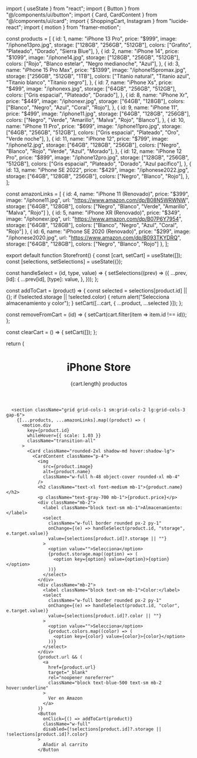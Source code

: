 import { useState } from "react";
import { Button } from "@/components/ui/button";
import { Card, CardContent } from "@/components/ui/card";
import { ShoppingCart, Instagram } from "lucide-react";
import { motion } from "framer-motion";

const products = [
  {
    id: 1,
    name: "iPhone 13 Pro",
    price: "$999",
    image: "/iphone13pro.jpg",
    storage: ["128GB", "256GB", "512GB"],
    colors: ["Grafito", "Plateado", "Dorado", "Sierra Blue"],
  },
  {
    id: 2,
    name: "iPhone 14",
    price: "$1099",
    image: "/iphone14.jpg",
    storage: ["128GB", "256GB", "512GB"],
    colors: ["Rojo", "Blanco estelar", "Negro medianoche", "Azul"],
  },
  {
    id: 3,
    name: "iPhone 15 Pro Max",
    price: "$1399",
    image: "/iphone15promax.jpg",
    storage: ["256GB", "512GB", "1TB"],
    colors: ["Titanio natural", "Titanio azul", "Titanio blanco", "Titanio negro"],
  },
  {
    id: 7,
    name: "iPhone Xs",
    price: "$499",
    image: "/iphonexs.jpg",
    storage: ["64GB", "256GB", "512GB"],
    colors: ["Gris espacial", "Plateado", "Dorado"],
  },
  {
    id: 8,
    name: "iPhone Xr",
    price: "$449",
    image: "/iphonexr.jpg",
    storage: ["64GB", "128GB"],
    colors: ["Blanco", "Negro", "Azul", "Coral", "Rojo"],
  },
  {
    id: 9,
    name: "iPhone 11",
    price: "$499",
    image: "/iphone11.jpg",
    storage: ["64GB", "128GB", "256GB"],
    colors: ["Negro", "Verde", "Amarillo", "Malva", "Rojo", "Blanco"],
  },
  {
    id: 10,
    name: "iPhone 11 Pro",
    price: "$699",
    image: "/iphone11pro.jpg",
    storage: ["64GB", "256GB", "512GB"],
    colors: ["Gris espacial", "Plateado", "Oro", "Verde noche"],
  },
  {
    id: 11,
    name: "iPhone 12",
    price: "$799",
    image: "/iphone12.jpg",
    storage: ["64GB", "128GB", "256GB"],
    colors: ["Negro", "Blanco", "Rojo", "Verde", "Azul", "Morado"],
  },
  {
    id: 12,
    name: "iPhone 12 Pro",
    price: "$899",
    image: "/iphone12pro.jpg",
    storage: ["128GB", "256GB", "512GB"],
    colors: ["Gris espacial", "Plateado", "Dorado", "Azul pacífico"],
  },
  {
    id: 13,
    name: "iPhone SE 2022",
    price: "$429",
    image: "/iphonese2022.jpg",
    storage: ["64GB", "128GB", "256GB"],
    colors: ["Negro", "Blanco", "Rojo"],
  },
];

const amazonLinks = [
  {
    id: 4,
    name: "iPhone 11 (Renovado)",
    price: "$399",
    image: "/iphone11.jpg",
    url: "https://www.amazon.com/dp/B08N5WRWNW",
    storage: ["64GB", "128GB"],
    colors: ["Negro", "Blanco", "Verde", "Amarillo", "Malva", "Rojo"]
  },
  {
    id: 5,
    name: "iPhone XR (Renovado)",
    price: "$349",
    image: "/iphonexr.jpg",
    url: "https://www.amazon.com/dp/B07P6Y7954",
    storage: ["64GB", "128GB"],
    colors: ["Blanco", "Negro", "Azul", "Coral", "Rojo"]
  },
  {
    id: 6,
    name: "iPhone SE 2020 (Renovado)",
    price: "$299",
    image: "/iphonese2020.jpg",
    url: "https://www.amazon.com/dp/B093TKYDRQ",
    storage: ["64GB", "128GB"],
    colors: ["Negro", "Blanco", "Rojo"]
  },
];

export default function Storefront() {
  const [cart, setCart] = useState([]);
  const [selections, setSelections] = useState({});

  const handleSelect = (id, type, value) => {
    setSelections((prev) => ({
      ...prev,
      [id]: {
        ...prev[id],
        [type]: value,
      },
    }));
  };

  const addToCart = (product) => {
    const selected = selections[product.id] || {};
    if (!selected.storage || !selected.color) {
      return alert("Selecciona almacenamiento y color");
    }
    setCart([...cart, { ...product, ...selected }]);
  };

  const removeFromCart = (id) => {
    setCart(cart.filter(item => item.id !== id));
  };

  const clearCart = () => {
    setCart([]);
  };

  return (
    <div className="min-h-screen bg-white text-black px-4 py-6 md:px-12">
      <header className="flex justify-between items-center mb-10">
        <h1 className="text-3xl font-semibold">iPhone Store</h1>
        <div className="flex items-center gap-4">
          <a href="https://instagram.com/tu_tienda" target="_blank" rel="noopener noreferrer">
            <Instagram className="w-6 h-6 hover:text-blue-500" />
          </a>
          <div className="flex items-center gap-2">
            <ShoppingCart className="w-6 h-6" />
            <span className="text-sm">{cart.length} productos</span>
          </div>
        </div>
      </header>

      <section className="grid grid-cols-1 sm:grid-cols-2 lg:grid-cols-3 gap-6">
        {[...products, ...amazonLinks].map((product) => (
          <motion.div
            key={product.id}
            whileHover={{ scale: 1.03 }}
            className="transition-all"
          >
            <Card className="rounded-2xl shadow-md hover:shadow-lg">
              <CardContent className="p-4">
                <img
                  src={product.image}
                  alt={product.name}
                  className="w-full h-48 object-cover rounded-xl mb-4"
                />
                <h2 className="text-xl font-medium mb-1">{product.name}</h2>
                <p className="text-gray-700 mb-1">{product.price}</p>
                <div className="mb-2">
                  <label className="block text-sm mb-1">Almacenamiento:</label>
                  <select
                    className="w-full border rounded px-2 py-1"
                    onChange={(e) => handleSelect(product.id, "storage", e.target.value)}
                    value={selections[product.id]?.storage || ""}
                  >
                    <option value="">Selecciona</option>
                    {product.storage.map((option) => (
                      <option key={option} value={option}>{option}</option>
                    ))}
                  </select>
                </div>
                <div className="mb-2">
                  <label className="block text-sm mb-1">Color:</label>
                  <select
                    className="w-full border rounded px-2 py-1"
                    onChange={(e) => handleSelect(product.id, "color", e.target.value)}
                    value={selections[product.id]?.color || ""}
                  >
                    <option value="">Selecciona</option>
                    {product.colors.map((color) => (
                      <option key={color} value={color}>{color}</option>
                    ))}
                  </select>
                </div>
                {product.url && (
                  <a
                    href={product.url}
                    target="_blank"
                    rel="noopener noreferrer"
                    className="block text-blue-500 text-sm mb-2 hover:underline"
                  >
                    Ver en Amazon
                  </a>
                )}
                <Button
                  onClick={() => addToCart(product)}
                  className="w-full"
                  disabled={!selections[product.id]?.storage || !selections[product.id]?.color}
                >
                  Añadir al carrito
                </Button
